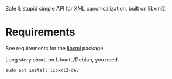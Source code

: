 Safe & stupid simple API for XML canonicalization, built on libxml2.

# Requirements

See requirements for the [libxml](https://github.com/KWARC/rust-libxml) package.

Long story short, on Ubuntu/Debian, you need

```commandline
sudo apt install libxml2-dev
```